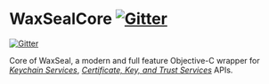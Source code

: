 WaxSealCore [![Gitter](https://badges.gitter.im/Join%20Chat.svg)](https://gitter.im/TongG/WaxSealCore?utm_source=badge&utm_medium=badge&utm_campaign=pr-badge&utm_content=badge)
===========

[![Gitter](https://badges.gitter.im/Join%20Chat.svg)](https://gitter.im/TongG/WaxSealCore?utm_source=badge&utm_medium=badge&utm_campaign=pr-badge&utm_content=badge)

Core of WaxSeal, a modern and full feature Objective-C wrapper for [*Keychain Services*](https://developer.apple.com/library/mac/documentation/Security/Reference/keychainservices/index.html), [*Certificate, Key, and Trust Services*](https://developer.apple.com/library/mac/documentation/Security/Conceptual/CertKeyTrustProgGuide/01introduction/introduction.html) APIs.
